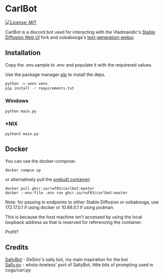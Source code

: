 # CarlBot

[![License: MIT](https://img.shields.io/badge/License-MIT-yellow.svg)](https://github.com/rwf93/CarlBot/blob/master/LICENSE)

CarlBot is a discord bot used for interacting with the Vladmandic's [Stable Diffusion Web UI](https://github.com/vladmandic/automatic) fork and oobabooga's [text-generation-webui](https://github.com/oobabooga/text-generation-webui).

## Installation

Copy the .env.sample to .env and populate it with the requirered values.

Use the package manager [pip](https://pip.pypa.io/en/stable/) to install the deps.

```bash
python -m venv venv
pip install -r requirements.txt
```
### Windows
```
python main.py
```
### *NIX
```
python3 main.py
```

## Docker

You can use the docker-compose:  
```
docker compse up
```

or alternatively pull the [prebuilt container](https://github.com/rwf93/CarlBot/pkgs/container/carlbot): 

```
docker pull ghcr.io/rwf93/carlbot:master
docker --env-file .env run ghcr.io/rwf93/carlbot:master
```

Note: for passing in endpoints to either Stable Diffusion or oobabooga, use 172.17.0.1 if using docker or 10.88.0.1 if using podman.  

This is because the host machine isn't accessed by using the local loopback address as that is reserved for referencing the container.

Profit?

## Credits
[SallyBot](https://github.com/DeSinc/SallyBot) - DeSinc's sally bot, my main inspiration for the bot  
[Sally.py](https://github.com/whois-hoeless/Sally.py) - whois-hoeless' port of SallyBot, little bits of prompting used in cogs/carl.py